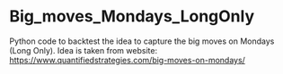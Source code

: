# Big_moves_Mondays_LongOnly
Python code to backtest the idea to capture the big moves on Mondays (Long Only). Idea is taken from website: https://www.quantifiedstrategies.com/big-moves-on-mondays/
